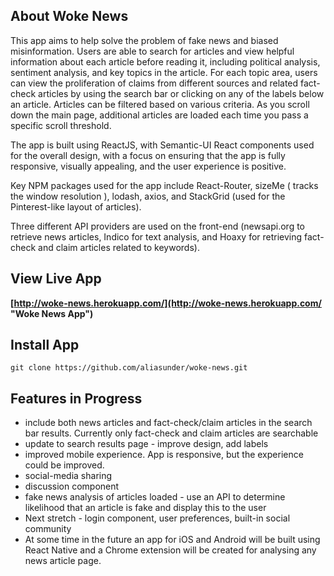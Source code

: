 ## About Woke News

This app aims to help solve the problem of fake news and biased misinformation. Users are able to search for articles and view helpful information about each article before reading it, including political analysis, sentiment analysis, and key topics in the article. For each topic area, users can view the proliferation of claims from different sources and related fact-check articles by using the search bar or clicking on any of the labels below an article. Articles can be filtered based on various criteria. As you scroll down the main page, additional articles are loaded each time you pass a specific scroll threshold.  

The app is built using ReactJS, with Semantic-UI React components used for the overall design, with a focus on ensuring that the app is fully responsive, visually appealing, and the user experience is positive.  

Key NPM packages used for the app include React-Router, sizeMe ( tracks the window resolution ), lodash, axios, and StackGrid (used for the Pinterest-like layout of articles).  

Three different API providers are used on the front-end (newsapi.org to retrieve news articles, Indico for text analysis, and Hoaxy for retrieving fact-check and claim articles related to keywords).

## View Live App

**[http://woke-news.herokuapp.com/](http://woke-news.herokuapp.com/ "Woke News App")**

## Install App
```
git clone https://github.com/aliasunder/woke-news.git
```

## Features in Progress

* include both news articles and fact-check/claim articles in the search bar results. Currently only fact-check and claim articles are searchable
* update to search results page - improve design, add labels
* improved mobile experience. App is responsive, but the experience could be improved. 
* social-media sharing
* discussion component
* fake news analysis of articles loaded - use an API to determine likelihood that an article is fake and display this to the user
* Next stretch - login component, user preferences, built-in social community
* At some time in the future an app for iOS and Android will be built using React Native and a Chrome extension will be created for analysing any news article page. 
